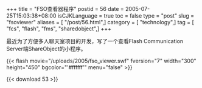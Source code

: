 +++
title = "FSO查看器程序"
postid = 56
date = 2005-07-25T15:03:38+08:00
isCJKLanguage = true
toc = false
type = "post"
slug = "fsoviewer"
aliases = [ "/post/56.html",]
category = [ "technology",]
tag = [ "fcs", "flash", "fms", "sharedobject",]
+++


最近为了方便多人聊天室项目的开发，写了一个查看Flash Communication Server端ShareObject的小程序。

{{< flash movie="/uploads/2005/fso_viewer.swf" fversion="7" width="300" height="450" bgcolor="'#ffffff'" menu="false" >}}

{{< download 53 >}}

